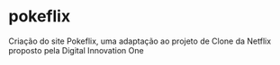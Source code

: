 # pokeflix
Criação do site Pokeflix, uma adaptação ao projeto de Clone da Netflix proposto pela Digital Innovation One
